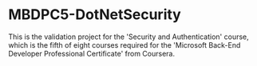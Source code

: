 # MBDPC5-DotNetSecurity
This is the validation project for the 'Security and Authentication' course, which is the fifth of eight courses required for the 'Microsoft Back-End Developer Professional Certificate' from Coursera.
